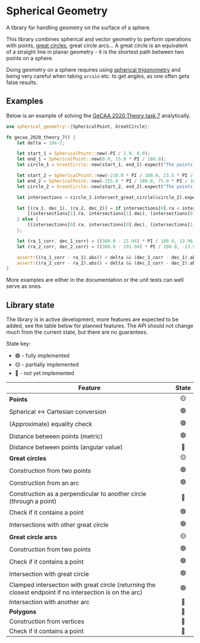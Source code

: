 # Spherical Geometry
A library for handling geometry on the surface of a sphere.

This library combines spherical and vector geometry to perform operations with points, [great circles](https://en.wikipedia.org/wiki/Great_circle), great circle arcs... A great circle is an equivalent of a straight line in planar geometry - it is the shortest path between two points on a sphere.

Doing geometry on a sphere requires using [spherical trigonometry](https://en.wikipedia.org/wiki/Spherical_trigonometry) and being very careful when taking `arcsin` etc. to get angles, as one often gets false results.

## Examples
Below is an example of solving the [GeCAA 2020 Theory task 7](https://gecaa.ee/wp-content/uploads/2020/10/GeCAA-Theoretical-solutions.pdf) analytically.
```rust
use spherical_geometry::{SphericalPoint, GreatCircle};

fn gecaa_2020_theory_7() {
    let delta = 10e-2;

    let start_1 = SphericalPoint::new(-PI / 2.0, 0.0);
    let end_1 = SphericalPoint::new(0.0, 15.0 * PI / 180.0);
    let circle_1 = GreatCircle::new(start_1, end_1).expect("The points are fairly far away");

    let start_2 = SphericalPoint::new(-210.0 * PI / 180.0, 23.5 * PI / 180.0); // Switch RA direction as the question measures azimuth from north to east
    let end_2 = SphericalPoint::new(-255.0 * PI / 180.0, 75.0 * PI / 180.0); // Switch RA direction as the question measures azimuth from north to east
    let circle_2 = GreatCircle::new(start_2, end_2).expect("The points are fairly far away");

    let intersections = circle_1.intersect_great_circle(&circle_2).expect("The paths are not parallel");

    let [(ra_1, dec_1), (ra_2, dec_2)] = if intersections[0].ra < intersections[1].ra {
        [(intersections[1].ra, intersections[1].dec), (intersections[0].ra, intersections[0].dec)]
    } else {
        [(intersections[0].ra, intersections[0].dec), (intersections[1].ra, intersections[1].dec)]
    };

    let (ra_1_corr, dec_1_corr) = ((360.0 - 21.94) * PI / 180.0, 13.96 * PI / 180.0); // Once again switch RA direction as the question measures azimuth from north to east
    let (ra_2_corr, dec_2_corr) = ((360.0 - 201.94) * PI / 180.0, -13.96 * PI / 180.0); // Once again switch RA direction as the question measures azimuth from north to east

    assert!((ra_1_corr - ra_1).abs() < delta && (dec_1_corr - dec_1).abs() < delta);
    assert!((ra_2_corr - ra_2).abs() < delta && (dec_2_corr - dec_2).abs() < delta);
}
```
More examples are either in the documentation or the unit tests can well serve as ones.

## Library state
The library is in active development, more features are expected to be added, see the table below for planned features. The API should not change much from the current state, but there are no guarantees.

State key:
- 🟢 - fully implemented
- 🟡 - partially implemented
- 🔴 - not yet implemented

| Feature                                                                                                  | State |
|----------------------------------------------------------------------------------------------------------|:-----:|
| **Points**                                                                                               |  🟡   |
| Spherical ↔ Cartesian conversion                                                                         |  🟢   |
| (Approximate) equality check                                                                             |  🟢   |
| Distance between points (metric)                                                                         |  🟢   |
| Distance between points (angular value)                                                                  |  🔴   |
| **Great circles**                                                                                        |  🟡   |
| Construction from two points                                                                             |  🟢   |
| Construction from an arc                                                                                 |  🟢   |
| Construction as a perpendicular to another circle (through a point)                                      |  🔴   |
| Check if it contains a point                                                                             |  🟢   |
| Intersections with other great circle                                                                    |  🟢   |
| **Great circle arcs**                                                                                    |  🟡   |
| Construction from two points                                                                             |  🟢   |
| Check if it contains a point                                                                             |  🟢   |
| Intersection with great circle                                                                           |  🟢   |
| Clamped intersection with great circle (returning the closest endpoint if no intersection is on the arc) |  🟢   |
| Intersection with another arc                                                                            |  🔴   |
| **Polygons**                                                                                             |  🔴   |
| Construction from vertices                                                                               |  🔴   |
| Check if it contains a point                                                                             |  🔴   |